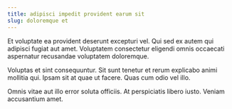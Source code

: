 ```yaml
---
title: adipisci impedit provident earum sit
slug: doloremque et
---
```


Et voluptate ea provident deserunt excepturi vel. Qui sed ex autem qui adipisci fugiat aut amet. Voluptatem consectetur eligendi omnis occaecati aspernatur recusandae voluptatem doloremque.

Voluptas et sint consequuntur. Sit sunt tenetur et rerum explicabo animi mollitia qui. Ipsam sit at quae ut facere. Quas cum odio vel illo.

Omnis vitae aut illo error soluta officiis. At perspiciatis libero iusto. Veniam accusantium amet.
